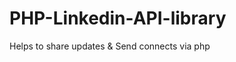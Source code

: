 PHP-Linkedin-API-library
========================

Helps to share updates &amp; Send connects via php
